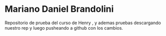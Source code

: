# Mariano Daniel Brandolini
Repositorio de prueba del curso de Henry , y ademas pruebas descargando nuestro rep y luego pusheando a github con los cambios.